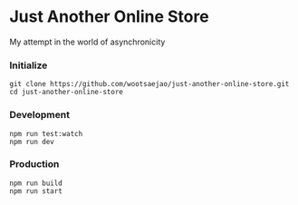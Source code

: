 Just Another Online Store
========================

My attempt in the world of asynchronicity

### Initialize

```
git clone https://github.com/wootsaejao/just-another-online-store.git
cd just-another-online-store
```

### Development

```
npm run test:watch
npm run dev
```

### Production

```
npm run build
npm run start
```
